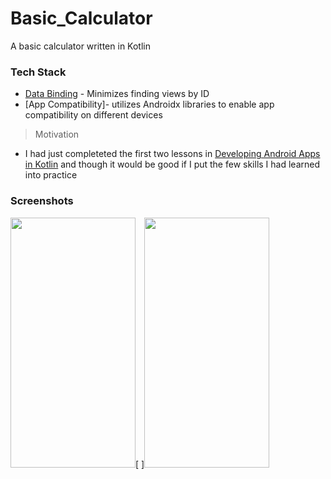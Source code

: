 # Basic_Calculator
A basic calculator written in Kotlin

### Tech Stack
* [Data Binding][1] - Minimizes finding views by ID
* [App Compatibility]- utilizes Androidx libraries to enable app compatibility on different devices
> Motivation
* I had just completeted the first two lessons in [Developing Android Apps in Kotlin][2] and though it would be good if I put the few skills I had learned into practice

### Screenshots
<image src="screenshots/1.jpg" height="400" width="200">[ ]<image src="screenshots/demo.gif" height="400" width="200">

[1]: https://developer.android.com/topic/libraries/data-binding/
[2]: https://classroom.udacity.com/courses/ud9012
